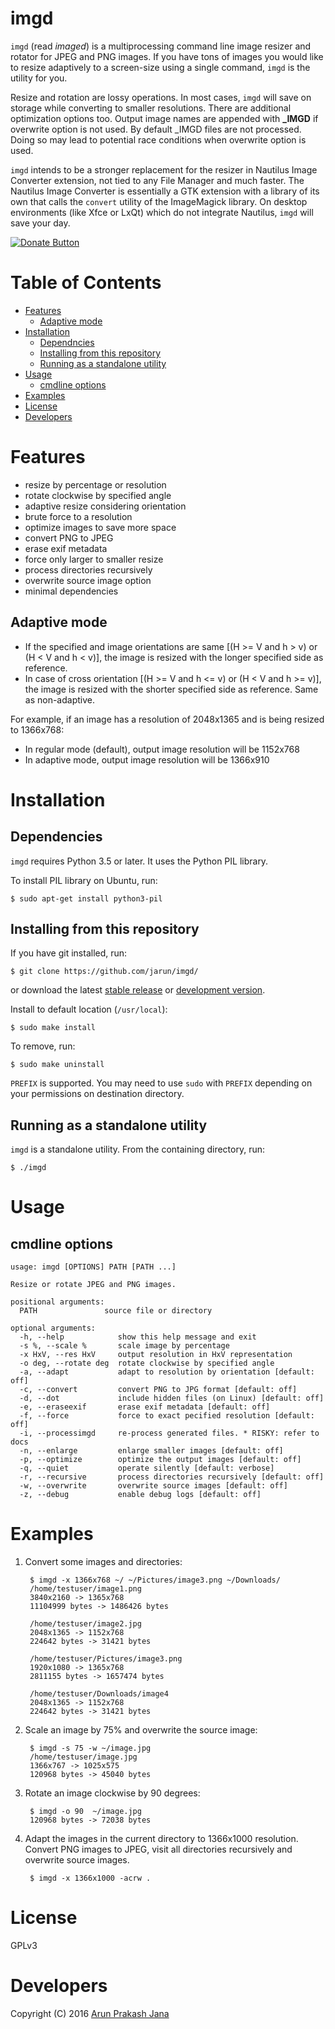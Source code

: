 # imgd

`imgd` (read *imaged*) is a multiprocessing command line image resizer and rotator for JPEG and PNG images. If you have tons of images you would like to resize adaptively to a screen-size using a single command, `imgd` is the utility for you.

Resize and rotation are lossy operations. In most cases, `imgd` will save on storage while converting to smaller resolutions. There are additional optimization options too. Output image names are appended with **_IMGD** if overwrite option is not used. By default _IMGD files are not processed. Doing so may lead to potential race conditions when overwrite option is used.

`imgd` intends to be a stronger replacement for the resizer in Nautilus Image Converter extension, not tied to any File Manager and much faster. The Nautilus Image Converter is essentially a GTK extension with a library of its own that calls the `convert` utility of the ImageMagick library. On desktop environments (like Xfce or LxQt) which do not integrate Nautilus, `imgd` will save your day.

[![Donate Button](https://img.shields.io/badge/paypal-donate-orange.svg?maxAge=2592000)](https://www.paypal.com/cgi-bin/webscr?cmd=_s-xclick&hosted_button_id=RMLTQ76JSXJ4Q)

# Table of Contents

- [Features](#features)
  - [Adaptive mode](#adaptive-mode)
- [Installation](#installation)
  - [Dependncies](#dependencies)
  - [Installing from this repository](#installing-from-this-repository)
  - [Running as a standalone utility](#running-as-a-standalone-utility)
- [Usage](#usage)
  - [cmdline options](#cmdline-options)
- [Examples](#examples)
- [License](#license)
- [Developers](#developers)

# Features

- resize by percentage or resolution
- rotate clockwise by specified angle
- adaptive resize considering orientation
- brute force to a resolution
- optimize images to save more space
- convert PNG to JPEG
- erase exif metadata
- force only larger to smaller resize
- process directories recursively
- overwrite source image option
- minimal dependencies

## Adaptive mode

- If the specified and image orientations are same [(H >= V and h > v) or (H < V and h < v)], the image is resized with the longer specified side as reference.
- In case of cross orientation [(H >= V and h <= v) or (H < V and h >= v)], the image is resized with the shorter specified side as reference. Same as non-adaptive.

For example, if an image has a resolution of 2048x1365 and is being resized to 1366x768:

- In regular mode (default), output image resolution will be 1152x768
- In adaptive mode, output image resolution will be 1366x910

# Installation

## Dependencies

`imgd` requires Python 3.5 or later. It uses the Python PIL library.

To install PIL library on Ubuntu, run:

    $ sudo apt-get install python3-pil

## Installing from this repository

If you have git installed, run:

    $ git clone https://github.com/jarun/imgd/
or download the latest [stable release](https://github.com/jarun/imgd/releases/latest) or [development version](https://github.com/jarun/imgd/archive/master.zip).

Install to default location (`/usr/local`):

    $ sudo make install

To remove, run:

    $ sudo make uninstall
`PREFIX` is supported. You may need to use `sudo` with `PREFIX` depending on your permissions on destination directory.

## Running as a standalone utility

`imgd` is a standalone utility. From the containing directory, run:

    $ ./imgd

# Usage

## cmdline options

    usage: imgd [OPTIONS] PATH [PATH ...]

    Resize or rotate JPEG and PNG images.

    positional arguments:
      PATH               source file or directory

    optional arguments:
      -h, --help            show this help message and exit
      -s %, --scale %       scale image by percentage
      -x HxV, --res HxV     output resolution in HxV representation
      -o deg, --rotate deg  rotate clockwise by specified angle
      -a, --adapt           adapt to resolution by orientation [default: off]
      -c, --convert         convert PNG to JPG format [default: off]
      -d, --dot             include hidden files (on Linux) [default: off]
      -e, --eraseexif       erase exif metadata [default: off]
      -f, --force           force to exact pecified resolution [default: off]
      -i, --processimgd     re-process generated files. * RISKY: refer to docs
      -n, --enlarge         enlarge smaller images [default: off]
      -p, --optimize        optimize the output images [default: off]
      -q, --quiet           operate silently [default: verbose]
      -r, --recursive       process directories recursively [default: off]
      -w, --overwrite       overwrite source images [default: off]
      -z, --debug           enable debug logs [default: off]

# Examples

1. Convert some images and directories:

        $ imgd -x 1366x768 ~/ ~/Pictures/image3.png ~/Downloads/
        /home/testuser/image1.png
        3840x2160 -> 1365x768
        11104999 bytes -> 1486426 bytes

        /home/testuser/image2.jpg
        2048x1365 -> 1152x768
        224642 bytes -> 31421 bytes

        /home/testuser/Pictures/image3.png
        1920x1080 -> 1365x768
        2811155 bytes -> 1657474 bytes

        /home/testuser/Downloads/image4
        2048x1365 -> 1152x768
        224642 bytes -> 31421 bytes

2. Scale an image by 75% and overwrite the source image:

        $ imgd -s 75 -w ~/image.jpg
        /home/testuser/image.jpg
        1366x767 -> 1025x575
        120968 bytes -> 45040 bytes

3. Rotate an image clockwise by 90 degrees:

        $ imgd -o 90  ~/image.jpg
        120968 bytes -> 72038 bytes

4. Adapt the images in the current directory to 1366x1000 resolution. Convert PNG images to JPEG, visit all directories recursively and overwrite source images.

        $ imgd -x 1366x1000 -acrw .

# License

GPLv3

# Developers

Copyright (C) 2016 [Arun Prakash Jana](mailto:engineerarun@gmail.com)

